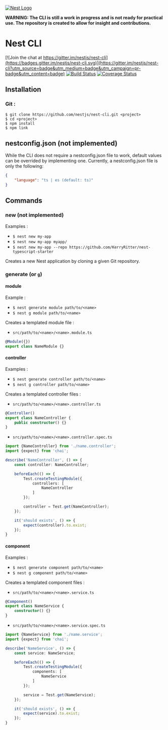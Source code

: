 [![Nest Logo](http://kamilmysliwiec.com/public/nest-logo.png)](http://kamilmysliwiec.com/)

**WARNING: The CLI is still a work in progress and is not ready for practical use. The repository is created to allow for insight and contributions.**

# Nest CLI

[![Join the chat at https://gitter.im/nestjs/nest-cli](https://badges.gitter.im/nestjs/nest-cli.svg)](https://gitter.im/nestjs/nest-cli?utm_source=badge&utm_medium=badge&utm_campaign=pr-badge&utm_content=badge)
[![Build Status](https://travis-ci.org/ThomRick/nest-cli.svg?branch=develop)](https://travis-ci.org/ThomRick/nest-cli)
[![Coverage Status](https://coveralls.io/repos/github/ThomRick/nest-cli/badge.svg?branch=develop)](https://coveralls.io/github/ThomRick/nest-cli?branch=develop)

## Installation

### Git :
```
$ git clone https://github.com/nestjs/nest-cli.git <project>
$ cd <project>
$ npm install
$ npm link
```

## nestconfig.json (not implemented)

While the CLI does not require a nestconfig.json file to work, default values can be overrided by implementing one. Currently, a nestconfig.json file is only the following:

```json
{
    "language": "ts | es (default: ts)"
}
```

## Commands

### new (not implemented)
Examples : 
   * `$ nest new my-app`
   * `$ nest new my-app myapp/`
   * `$ nest new my-app --repo https://github.com/KerryRitter/nest-typescript-starter`

Creates a new Nest application by cloning a given Git repository.

### generate (or `g`)

#### module
Example :
   * `$ nest generate module path/to/<name>`
   * `$ nest g module path/to/<name>`

Creates a templated module file :
   * `src/path/to/<name>/<name>.module.ts`

```typescript
@Module({})
export class NameModule {}
```

#### controller
Examples : 
   * `$ nest generate controller path/to/<name>` 
   * `$ nest g controller path/to/<name>`

Creates a templated controller files : 
   * `src/path/to/<name>/<name>.controller.ts`

```typescript
@Controller()
export class NameController {
    public constructor() {}
}
```

   * `src/path/to/<name>/<name>.controller.spec.ts`

```typescript
import {NameController} from './name.controller';
import {expect} from 'chai';

describe('NameController', () => {
    const controller: NameController;

    beforeEach(() => {
        Test.createTestingModule({
            controllers: [
                NameController
            ]
        });

        controller = Test.get(NameController);
    });

    it('should exists', () => {
        expect(controller).to.exist;
    });
}
```

#### component
Examples : 
   * `$ nest generate component path/to/<name>` 
   * `$ nest g component path/to/<name>`

Creates a templated component files :
   * `src/path/to/<name>/<name>.service.ts`

```typescript
@Component()
export class NameService {
    constructor() {}
}
```

   * `src/path/to/<name>/<name>.service.spec.ts`
```typescript
import {NameService} from './name.service';
import {expect} from 'chai';

describe('NameService', () => {
    const service: NameService;

    beforeEach(() => {
        Test.createTestingModule({
            components: [
                NameService
            ]
        });

        service = Test.get(NameService);
    });

    it('should exists', () => {
        expect(service).to.exist;
    });
}
```